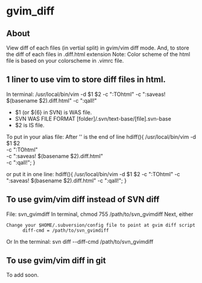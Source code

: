# gvim_diff

## About
View diff of each files (in vertial split) in gvim/vim diff mode. 
And, to store the diff of each files in .diff.html extension
Note: Color scheme of the html file is based on your colorscheme in .vimrc file.

## 1 liner to use vim to store diff files in html.
In terminal: 
     /usr/local/bin/vim -d $1 $2 -c ":TOhtml" -c ":saveas! $(basename $2).diff.html" -c ":qall!"
- $1 (or ${6} in SVN) is WAS file.
- SVN WAS FILE FORMAT [folder]/.svn/text-base/[file].svn-base
- $2 is IS file. 

To put in your alias file: 
After '\' is the end of line
hdiff(){
  /usr/local/bin/vim -d $1 $2 \
    -c ":TOhtml" \
    -c ":saveas! $(basename $2).diff.html" \
    -c ":qall!";
}

or put it in one line: 
hdiff(){  /usr/local/bin/vim -d $1 $2 -c ":TOhtml" -c ":saveas! $(basename $2).diff.html" -c ":qall!"; }

## To use gvim/vim diff instead of SVN diff
File: svn_gvimdiff
In terminal, 
     chmod 755 /path/to/svn_gvimdiff 
Next, either 

    Change your $HOME/.subversion/config file to point at gvim diff script 
          diff-cmd = /path/to/svn_gvimdiff
Or 
   In the terminal: 
          svn diff --diff-cmd /path/to/svn_gvimdiff

## To use gvim/vim diff in git
To add soon.




